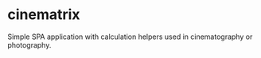 # cinematrix
Simple SPA application with calculation helpers used in cinematography or photography.
